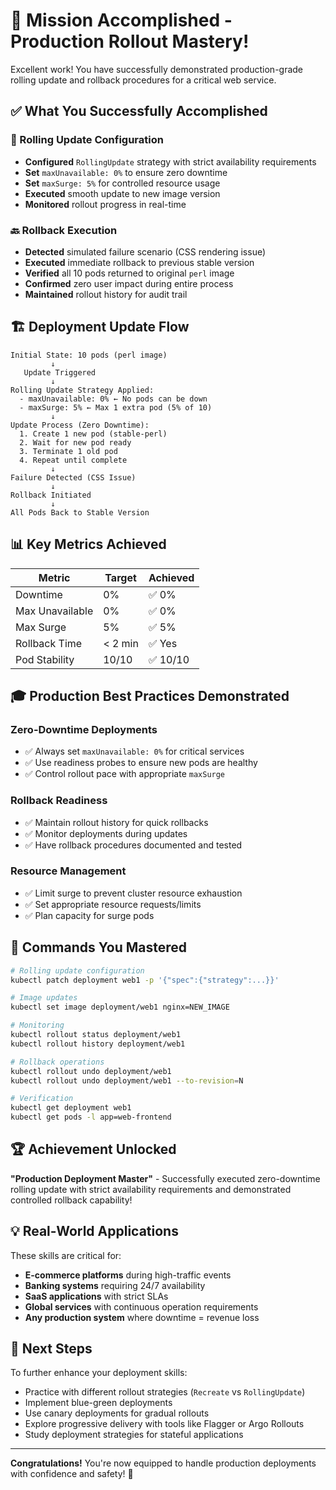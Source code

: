 # 🎉 Mission Accomplished - Production Rollout Mastery!

Excellent work! You have successfully demonstrated production-grade rolling update and rollback procedures for a critical web service.

## ✅ What You Successfully Accomplished

### 🔄 Rolling Update Configuration
- **Configured** `RollingUpdate` strategy with strict availability requirements
- **Set** `maxUnavailable: 0%` to ensure zero downtime
- **Set** `maxSurge: 5%` for controlled resource usage
- **Executed** smooth update to new image version
- **Monitored** rollout progress in real-time

### 🔙 Rollback Execution
- **Detected** simulated failure scenario (CSS rendering issue)
- **Executed** immediate rollback to previous stable version
- **Verified** all 10 pods returned to original `perl` image
- **Confirmed** zero user impact during entire process
- **Maintained** rollout history for audit trail

## 🏗️ Deployment Update Flow

```
Initial State: 10 pods (perl image)
         ↓
   Update Triggered
         ↓
Rolling Update Strategy Applied:
  - maxUnavailable: 0% ← No pods can be down
  - maxSurge: 5% ← Max 1 extra pod (5% of 10)
         ↓
Update Process (Zero Downtime):
  1. Create 1 new pod (stable-perl)
  2. Wait for new pod ready
  3. Terminate 1 old pod
  4. Repeat until complete
         ↓
Failure Detected (CSS Issue)
         ↓
Rollback Initiated
         ↓
All Pods Back to Stable Version
```

## 📊 Key Metrics Achieved

| Metric | Target | Achieved |
|--------|--------|----------|
| Downtime | 0% | ✅ 0% |
| Max Unavailable | 0% | ✅ 0% |
| Max Surge | 5% | ✅ 5% |
| Rollback Time | < 2 min | ✅ Yes |
| Pod Stability | 10/10 | ✅ 10/10 |

## 🎓 Production Best Practices Demonstrated

### Zero-Downtime Deployments
- ✅ Always set `maxUnavailable: 0%` for critical services
- ✅ Use readiness probes to ensure new pods are healthy
- ✅ Control rollout pace with appropriate `maxSurge`

### Rollback Readiness
- ✅ Maintain rollout history for quick rollbacks
- ✅ Monitor deployments during updates
- ✅ Have rollback procedures documented and tested

### Resource Management
- ✅ Limit surge to prevent cluster resource exhaustion
- ✅ Set appropriate resource requests/limits
- ✅ Plan capacity for surge pods

## 🔧 Commands You Mastered

```bash
# Rolling update configuration
kubectl patch deployment web1 -p '{"spec":{"strategy":...}}'

# Image updates
kubectl set image deployment/web1 nginx=NEW_IMAGE

# Monitoring
kubectl rollout status deployment/web1
kubectl rollout history deployment/web1

# Rollback operations
kubectl rollout undo deployment/web1
kubectl rollout undo deployment/web1 --to-revision=N

# Verification
kubectl get deployment web1
kubectl get pods -l app=web-frontend
```

## 🏆 Achievement Unlocked

**"Production Deployment Master"** - Successfully executed zero-downtime rolling update with strict availability requirements and demonstrated controlled rollback capability!

## 💡 Real-World Applications

These skills are critical for:
- **E-commerce platforms** during high-traffic events
- **Banking systems** requiring 24/7 availability
- **SaaS applications** with strict SLAs
- **Global services** with continuous operation requirements
- **Any production system** where downtime = revenue loss

## 🚀 Next Steps

To further enhance your deployment skills:
- Practice with different rollout strategies (`Recreate` vs `RollingUpdate`)
- Implement blue-green deployments
- Use canary deployments for gradual rollouts
- Explore progressive delivery with tools like Flagger or Argo Rollouts
- Study deployment strategies for stateful applications

---

**Congratulations!** You're now equipped to handle production deployments with confidence and safety! 🎊
